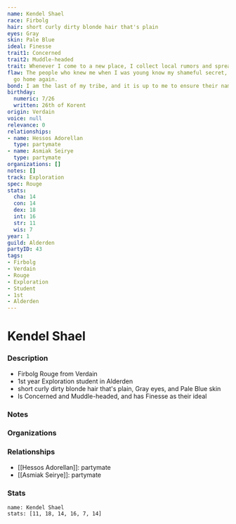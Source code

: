 ```yaml
---
name: Kendel Shael
race: Firbolg
hair: short curly dirty blonde hair that's plain
eyes: Gray
skin: Pale Blue
ideal: Finesse
trait1: Concerned
trait2: Muddle-headed
trait: Whenever I come to a new place, I collect local rumors and spread gossip.
flaw: The people who knew me when I was young know my shameful secret, so I can never
  go home again.
bond: I am the last of my tribe, and it is up to me to ensure their names enter legend.
birthday:
  numeric: 7/26
  written: 26th of Korent
origin: Verdain
voice: null
relevance: 0
relationships:
- name: Hessos Adorellan
  type: partymate
- name: Asmiak Seirye
  type: partymate
organizations: []
notes: []
track: Exploration
spec: Rouge
stats:
  cha: 14
  con: 14
  dex: 18
  int: 16
  str: 11
  wis: 7
year: 1
guild: Alderden
partyID: 43
tags:
- Firbolg
- Verdain
- Rouge
- Exploration
- Student
- 1st
- Alderden
---
```

# Kendel Shael
### Description
- Firbolg Rouge from Verdain
- 1st year Exploration student in Alderden
- short curly dirty blonde hair that's plain, Gray eyes, and Pale Blue skin
- Is Concerned and Muddle-headed, and has Finesse as their ideal

### Notes

### Organizations

### Relationships
- [[Hessos Adorellan]]: partymate
- [[Asmiak Seirye]]: partymate

### Stats
```statblock
name: Kendel Shael
stats: [11, 18, 14, 16, 7, 14]
```
